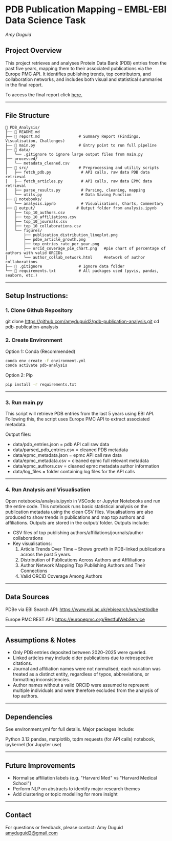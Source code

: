 # PDB Publication Mapping – EMBL-EBI Data Science Task
_Amy Duguid_

## Project Overview
This project retrieves and analyses Protein Data Bank (PDB) entries from the past five years, mapping them to their associated publications via the Europe PMC API. 
It identifies publishing trends, top contributors, and collaboration networks, and includes both visual and statistical summaries in the final report.

To access the final report click [here.](Report.md)

---

## File Structure
```text
📁 PDB_Analysis/
├── 📄 README.md
├── 📄 report.md                 # Summary Report (Findings, Visualisation, Challenges)
├── 📄 main.py                   # Entry point to run full pipeline
├── 📁 data/
│   └── .gitignore to ignore large output files from main.py
├── processed/
│   └── metadata_cleaned.csv
├── 📁 src/                      # Preprocessing and utility scripts
│   ├── fetch_pdb.py             # API calls, raw data PDB data retrieval
│   ├── fetch_articles.py        # API calls, raw data EPMC data retrieval
│   ├── parse_results.py         # Parsing, cleaning, mapping
│   └── utils.py                 # Data Saving Function
├── 📁 notebooks/
│   └── analysis.ipynb           # Visualisations, Charts, Commentary
├── 📁 output/                  # Output folder from analysis.ipynb
│   ├── top_10_authors.csv        
│   ├── top_10_affiliations.csv   
│   ├── top_10_journals.csv       
│   ├── top_10_collaborations.csv       
│   └── figures/
│       ├── publication_distribution_lineplot.png
│       ├── pdbe_article_growth.png
│       ├── top_entries_rate_per_year.png
│       ├── orcid_coverage_pie_chart.png   #pie chart of percentage of authors with valid ORCIDs
│       └── author_collab_network.html     #network of author collaborations
├── 📄 .gitignore                # Ignore data folder
└── 📄 requirements.txt          # All packages used (pyvis, pandas, seaborn, etc.)
```

---

## Setup Instructions:

### 1. Clone Github Repository
git clone https://github.com/amyduguid2/pdb-publication-analysis.git
cd pdb-publication-analysis

### 2. Create Environment
Option 1: Conda (Recommended)
```bash
conda env create -f environment.yml
conda activate pdb-analysis
```
Option 2: Pip
```bash
pip install -r requirements.txt
```

---

### 3. Run main.py
This script will retrieve PDB entries from the last 5 years using EBI API.
Following this, the script uses Europe PMC API to extract associated metadata.

Output files:
- data/pdb_entries.json = pdb API call raw data
- data/parsed_pdb_entries.csv = cleaned PDB metadata
- data/epmc_metadata.json = epmc API call raw data
- data/epmc_metadata.csv = cleaned epmc full relevant metadata
- data/epmc_authors.csv = cleaned epmc metadata author information
- data/log_files = folder containing log files for the API calls

---

### 4. Run Analysis and Visualisation
Open notebooks/analysis.ipynb in VSCode or Jupyter Notebooks and run the entire code.
This notebook runs basic statistical analysis on the publication metadata using the clean CSV files.
Visualisations are also produced to show trends in publications and map top authors and affiliations.
Outputs are stored in the output/ folder.
Outputs include:
- CSV files of top publishing authors/affiliations/journals/author collaborations
- Key visualisations:
    1. Article Trends Over Time – Shows growth in PDB-linked publications across the past 5 years.
    2. Distribution of Publications Across Authors and Affliliations
    3. Author Network Mapping Top Publishing Authors and Their Connections
    4. Valid ORCID Coverage Among Authors

---

## Data Sources
PDBe via EBI Search API:
https://www.ebi.ac.uk/ebisearch/ws/rest/pdbe

Europe PMC REST API:
https://europepmc.org/RestfulWebService

---

## Assumptions & Notes
- Only PDB entries deposited between 2020–2025 were queried.
- Linked articles may include older publications due to retrospective citations.
- Journal and affiliation names were not normalised; each variation was treated as a distinct entity, regardless of typos, abbreviations, or formatting inconsistencies.
- Author names without a valid ORCID were assumed to represent multiple individuals and were therefore excluded from the analysis of top authors.

---

## Dependencies
See environment.yml for full details. Major packages include:

Python 3.12
pandas, matplotlib, tqdm
requests (for API calls)
notebook, ipykernel (for Jupyter use)

---

## Future Improvements
- Normalise affiliation labels (e.g. "Harvard Med" vs "Harvard Medical School")
- Perform NLP on abstracts to identify major research themes
- Add clustering or topic modelling for more insight

---

## Contact
For questions or feedback, please contact:
Amy Duguid
amyduguid2@gmail.com
